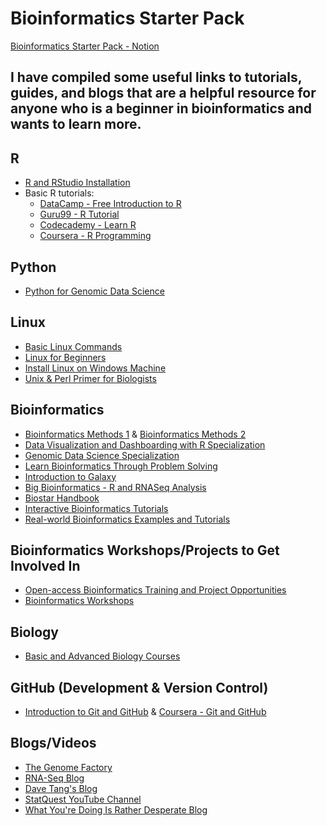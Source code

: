 # Bioinformatics Starter Pack

[Bioinformatics Starter Pack - Notion](https://khushbupatel.notion.site/Bioinformatics-Starter-Pack-ae982892a9fb44569f735abc52ec9dd8)

I have compiled some useful links to tutorials, guides, and blogs that are a helpful resource for anyone who is a beginner in bioinformatics and wants to learn more.
---
## R

- [R and RStudio Installation](https://courses.edx.org/courses/UTAustinX/UT.7.01x/3T2014/56c5437b88fa43cf828bff5371c6a924)
- Basic R tutorials:
  - [DataCamp - Free Introduction to R](https://www.datacamp.com/courses/free-introduction-to-r)
  - [Guru99 - R Tutorial](https://www.guru99.com/r-tutorial.html)
  - [Codecademy - Learn R](https://www.codecademy.com/learn/learn-r)
  - [Coursera - R Programming](https://www.coursera.org/learn/r-programming)

## Python

- [Python for Genomic Data Science](https://www.coursera.org/learn/python-genomics)

## Linux

- [Basic Linux Commands](https://www.udemy.com/course/linux-command/)
- [Linux for Beginners](https://ubuntu.com/tutorials/command-line-for-beginners#1-overview)
- [Install Linux on Windows Machine](https://www.virtualbox.org/wiki/Downloads)
- [Unix & Perl Primer for Biologists](http://korflab.ucdavis.edu/Unix_and_Perl/index.html)

## Bioinformatics

- [Bioinformatics Methods 1](https://www.coursera.org/learn/bioinformatics-methods-1) & [Bioinformatics Methods 2](https://www.coursera.org/learn/bioinformatics-methods-2)
- [Data Visualization and Dashboarding with R Specialization](https://www.coursera.org/specializations/jhu-data-visualization-dashboarding-with-r#courses)
- [Genomic Data Science Specialization](https://www.coursera.org/specializations/genomic-data-science#courses)
- [Learn Bioinformatics Through Problem Solving](http://rosalind.info/problems/locations/)
- [Introduction to Galaxy](https://www.melbournebioinformatics.org.au/tutorials/tutorials/galaxy_101/galaxy_101/)
- [Big Bioinformatics - R and RNASeq Analysis](https://www.bigbioinformatics.org/r-and-rnaseq-analysis)
- [Biostar Handbook](https://www.biostarhandbook.com/)
- [Interactive Bioinformatics Tutorials](https://sandbox.bio/)
- [Real-world Bioinformatics Examples and Tutorials](https://bioinformaticsworkbook.org/#gsc.tab=0)

## Bioinformatics Workshops/Projects to Get Involved In

- [Open-access Bioinformatics Training and Project Opportunities](https://www.bioresnet.org/)
- [Bioinformatics Workshops](https://www.bigbioinformatics.org/)

## Biology

- [Basic and Advanced Biology Courses](https://www.khanacademy.org/)

## GitHub (Development & Version Control)

- [Introduction to Git and GitHub](https://medium.com/the-underdog-writing-project/introduction-to-git-and-github-a5fdf5633923) & [Coursera - Git and GitHub](https://www.coursera.org/learn/introduction-git-github)

## Blogs/Videos

- [The Genome Factory](http://thegenomefactory.blogspot.com/)
- [RNA-Seq Blog](http://www.rna-seqblog.com/)
- [Dave Tang's Blog](https://davetang.org/muse/)
- [StatQuest YouTube Channel](https://www.youtube.com/c/joshstarmer/videos)
- [What You're Doing Is Rather Desperate Blog](https://feedly.com/i/subscription/feed%2Fhttp%3A%2F%2Fnsaunders.wordpress.com%2Ffeed%2F)
